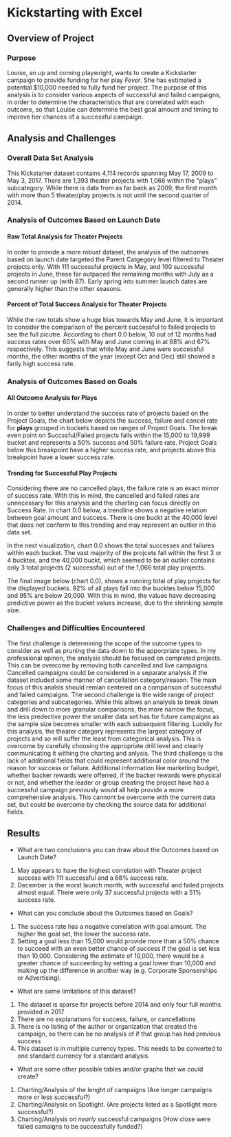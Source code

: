# Kickstarting with Excel

## Overview of Project

### Purpose
Louise, an up and coming playwright, wants to create a Kickstarter campaign to provide funding for her play _Fever_. She has estimated a potential $10,000 needed to fully fund her project. The purpose of this analysis is to consider various aspects of successful and failed campaigns, in order to determine the characteristics that are correlated with each outcome, so that Louise can determine the best goal amount and timing to improve her chances of a successful campaign.

## Analysis and Challenges

### Overall Data Set Analysis
This Kickstarter dataset contains 4,114 records spanning May 17, 2009 to May 3, 2017. There are 1,393 theater projects with 1,066 within the "plays" subcategory. While there is data from as far back as 2009, the first month with more than 5 theater/play projects is not until the second quarter of 2014. 

### Analysis of Outcomes Based on Launch Date

#### Raw Total Analysis for Theater Projects
In order to provide a more robust dataset, the analysis of the outcomes based on launch date targeted the Parent Catgegory level filtered to Theater projects only. With 111 successful projects in May, and 100 successful projects in June, these far outpaced the remaining months with July as a second runner up (with 87). Early spring into summer launch dates are generally higher than the other seasons.

#### Percent of Total Success Analysis for Theater Projects
While the raw totals show a huge bias towards May and June, it is important to consider the comparison of the percent successful to failed projects to see the full picutre. According to chart 0.0 below, 10 out of 12 months had success rates over 60% with May and June coming in at 68% and 67% respectively. This suggests that while May and June were successful months, the other months of the year (except Oct and Dec) still showed a farily high success rate. 

### Analysis of Outcomes Based on Goals

#### All Outcome Analysis for Plays
In order to better understand the success rate of projects based on the Project Goals, the chart below depicts the success, failure and cancel rate for __plays__ grouped in buckets based on ranges of Project Goals. The break even point on Succssful/Falied projects falls within the 15,000 to 19,999 bucket and represents a 50% success and 50% failure rate. Project Goals below this breakpoint have a higher success rate, and projects above this breakpoint have a lower success rate.

#### Trending for Successful Play Projects
Considering there are no cancelled plays, the failure rate is an exact mirror of success rate. With this in mind, the cancelled and failed rates are unnecessary for this analysis and the charting can focus directly on Success Rate. In chart 0.0 below, a trendline shows a negative relation between goal amount and success. There is one buckt at the 40,000 level that does not conform to this trending and may represent an outlier in this data set. 

In the next visualization, chart 0.0 shows the total successes and failures within each bucket. The vast majority of the projcets fall within the first 3 or 4 bucktes, and the 40,000 buckt, which seemed to be an outlier contains only 3 total projects (2 successful) out of the 1,066 total play projects. 

The final image below (chart 0.0), shows a running total of play projects for the displayed buckets. 92% of all plays fall into the bucktes below 15,000 and 95% are below 20,000. With this in mind, the values have decreasing predictive power as the bucket values increase, due to the shrinking sample size. 

### Challenges and Difficulties Encountered
The first challenge is determining the scope of the outcome types to consider as well as pruning the data down to the apporpriate types. In my professional opinon, the analysis should be focused on completed projects. This can be overcome by removing both cancelled and live campaigns. Cancelled campaigns could be considered in a separate analysis if the dataset included some manner of cancellation category/reason. The main focus of this analsis should remian centered on a comparison of successful and failed campaigns. 
The second challenge is the wide range of project categories and subcategories. While this allows an analysis to break down and drill down to more granular comparisons, the more narrow the focus, the less predective power the smaller data set has for future campaigns as the sample size becomes smaller with each subsequent filtering. Luckliy for this analysis, the theater category represents the largest category of projects and so will suffer the least from categorical analysis. This is overcome by carefully choosing the appropriate drill level and clearly communicating it withing the charting and anlysis.
The third challenge is the lack of additional fields that could represent additional color around the reason for success or failure. Additional information like marketing budget, whether backer rewards were offerred, if the backer rewards were physical or not, and whether the leader or group creating the project have had a successful campaign previously would all help provide a more comprehensive analysis. This cannont be overcome with the current data set, but could be overcome by checking the source data for additional fields.

## Results

- What are two conclusions you can draw about the Outcomes based on Launch Date?
1. May appears to have the highest correlation with Theater project success with 111 successful and a 68% success rate.
2. December is the worst launch month, with successful and failed projects almost equal. There were only 37 successful projects with a 51% success rate.

- What can you conclude about the Outcomes based on Goals?
1. The success rate has a negative correlation with goal amount. The higher the goal set, the lower the success rate.
2. Setting a goal less than 15,000 would provide more than a 50% chance to succeed with an even better chance of success if the goal is set less than 10,000. Considering the estimate of 10,000, there would be a greater chance of succeeding by setting a goal lower than 10,000 and making up the difference in another way (e.g. Corporate Sponserships or Advertising).

- What are some limitations of this dataset?
1. The dataset is sparse for projects before 2014 and only four full months provided in 2017
2. There are no explanations for success, failure, or cancellations
3. There is no listing of the author or organization that created the campaign, so there can be no analysis of if that group has had previous success
4. This dataset is in multiple currency types. This needs to be converted to one standard currency for a standard analysis.

- What are some other possible tables and/or graphs that we could create?
1. Charting/Analysis of the lenght of campaigns (Are longer campaigns more or less successful?)
2. Charting/Analysis on Spotlight. (Are projects listed as a Spotlight more successful?) 
3. Charting/Analysis on _nearly_ successful campaigns (How close were failed camaigns to be successfully funded?)
